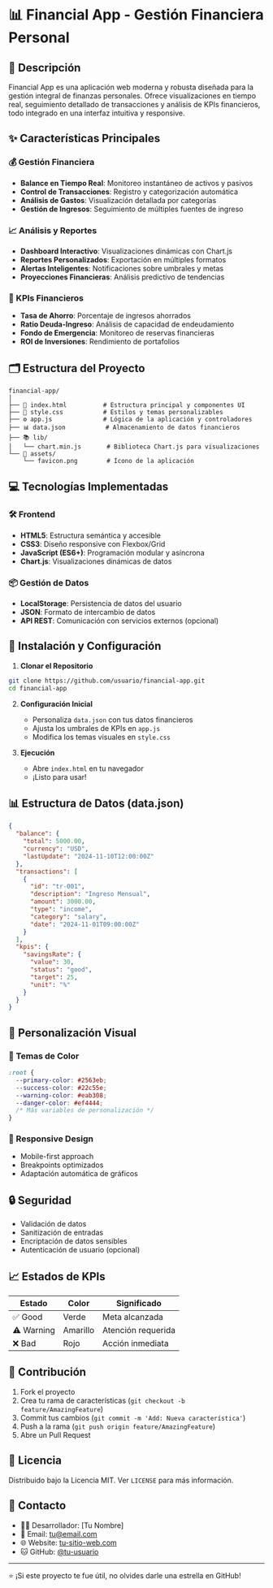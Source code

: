 # 📊 Financial App - Gestión Financiera Personal

## 🎯 Descripción
Financial App es una aplicación web moderna y robusta diseñada para la gestión integral de finanzas personales. Ofrece visualizaciones en tiempo real, seguimiento detallado de transacciones y análisis de KPIs financieros, todo integrado en una interfaz intuitiva y responsive.

## ✨ Características Principales

### 💰 Gestión Financiera
- **Balance en Tiempo Real**: Monitoreo instantáneo de activos y pasivos
- **Control de Transacciones**: Registro y categorización automática
- **Análisis de Gastos**: Visualización detallada por categorías
- **Gestión de Ingresos**: Seguimiento de múltiples fuentes de ingreso

### 📈 Análisis y Reportes
- **Dashboard Interactivo**: Visualizaciones dinámicas con Chart.js
- **Reportes Personalizados**: Exportación en múltiples formatos
- **Alertas Inteligentes**: Notificaciones sobre umbrales y metas
- **Proyecciones Financieras**: Análisis predictivo de tendencias

### 🎯 KPIs Financieros
- **Tasa de Ahorro**: Porcentaje de ingresos ahorrados
- **Ratio Deuda-Ingreso**: Análisis de capacidad de endeudamiento
- **Fondo de Emergencia**: Monitoreo de reservas financieras
- **ROI de Inversiones**: Rendimiento de portafolios

## 🗂️ Estructura del Proyecto

```plaintext
financial-app/
│
├── 📄 index.html          # Estructura principal y componentes UI
├── 🎨 style.css           # Estilos y temas personalizables
├── ⚙️ app.js              # Lógica de la aplicación y controladores
├── 📊 data.json           # Almacenamiento de datos financieros
├── 📚 lib/
│   └── chart.min.js       # Biblioteca Chart.js para visualizaciones
└── 🎯 assets/
    └── favicon.png        # Ícono de la aplicación
```

## 💻 Tecnologías Implementadas

### 🛠️ Frontend
- **HTML5**: Estructura semántica y accesible
- **CSS3**: Diseño responsive con Flexbox/Grid
- **JavaScript (ES6+)**: Programación modular y asíncrona
- **Chart.js**: Visualizaciones dinámicas de datos

### 📦 Gestión de Datos
- **LocalStorage**: Persistencia de datos del usuario
- **JSON**: Formato de intercambio de datos
- **API REST**: Comunicación con servicios externos (opcional)

## 🚀 Instalación y Configuración

1. **Clonar el Repositorio**
```bash
git clone https://github.com/usuario/financial-app.git
cd financial-app
```

2. **Configuración Inicial**
   - Personaliza `data.json` con tus datos financieros
   - Ajusta los umbrales de KPIs en `app.js`
   - Modifica los temas visuales en `style.css`

3. **Ejecución**
   - Abre `index.html` en tu navegador
   - ¡Listo para usar!

## 📊 Estructura de Datos (data.json)

```json
{
  "balance": {
    "total": 5000.00,
    "currency": "USD",
    "lastUpdate": "2024-11-10T12:00:00Z"
  },
  "transactions": [
    {
      "id": "tr-001",
      "description": "Ingreso Mensual",
      "amount": 3000.00,
      "type": "income",
      "category": "salary",
      "date": "2024-11-01T09:00:00Z"
    }
  ],
  "kpis": {
    "savingsRate": {
      "value": 30,
      "status": "good",
      "target": 25,
      "unit": "%"
    }
  }
}
```

## 🎨 Personalización Visual

### 🌈 Temas de Color
```css
:root {
  --primary-color: #2563eb;
  --success-color: #22c55e;
  --warning-color: #eab308;
  --danger-color: #ef4444;
  /* Más variables de personalización */
}
```

### 📱 Responsive Design
- Mobile-first approach
- Breakpoints optimizados
- Adaptación automática de gráficos

## 🔒 Seguridad
- Validación de datos
- Sanitización de entradas
- Encriptación de datos sensibles
- Autenticación de usuario (opcional)

## 📈 Estados de KPIs

| Estado    | Color  | Significado |
|-----------|--------|-------------|
| ✅ Good    | Verde  | Meta alcanzada |
| ⚠️ Warning | Amarillo| Atención requerida |
| ❌ Bad     | Rojo   | Acción inmediata |

## 🤝 Contribución
1. Fork el proyecto
2. Crea tu rama de características (`git checkout -b feature/AmazingFeature`)
3. Commit tus cambios (`git commit -m 'Add: Nueva característica'`)
4. Push a la rama (`git push origin feature/AmazingFeature`)
5. Abre un Pull Request

## 📝 Licencia
Distribuido bajo la Licencia MIT. Ver `LICENSE` para más información.

## 📧 Contacto
- 👨‍💻 Desarrollador: [Tu Nombre]
- 📧 Email: tu@email.com
- 🌐 Website: [tu-sitio-web.com](https://tu-sitio-web.com)
- 🐱 GitHub: [@tu-usuario](https://github.com/tu-usuario)

---
⭐️ ¡Si este proyecto te fue útil, no olvides darle una estrella en GitHub!
